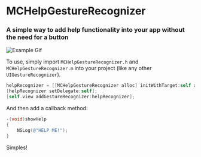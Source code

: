 # MCHelpGestureRecognizer
### A simple way to add help functionality into your app without the need for a button

![Example Gif](http://i.imgflip.com/5mww7.gif)

To use, simply import `MCHelpGestureRecognizer.h` and `MCHelpGestureRecognizer.m` into your project (like any other `UIGestureRecognizer`).

```objective-c
helpRecognizer = [[MCHelpGestureRecognizer alloc] initWithTarget:self action:@selector(showHelp)];
[helpRecognizer setDelegate:self];
[self.view addGestureRecognizer:helpRecognizer];
```


And then add a callback method:

```objective-c
-(void)showHelp
{
    NSLog(@"HELP ME!");
}
```


Simples!
